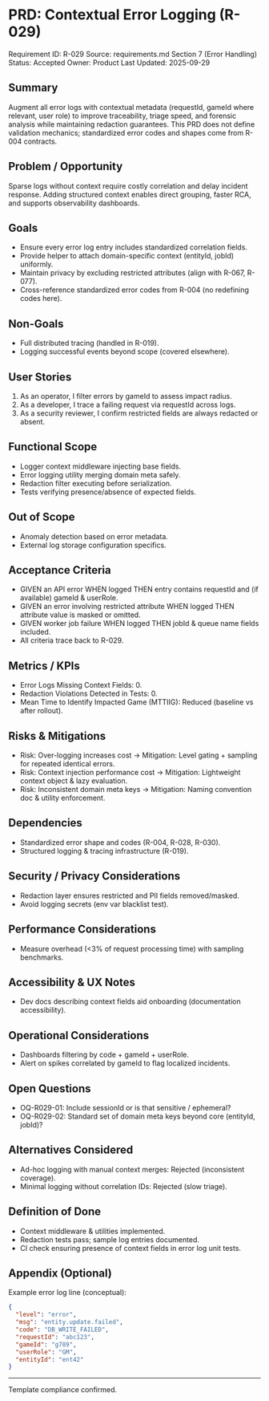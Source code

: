 # PRD: Contextual Error Logging (R-029)

Requirement ID: R-029
Source: requirements.md Section 7 (Error Handling)
Status: Accepted
Owner: Product
Last Updated: 2025-09-29

## Summary

Augment all error logs with contextual metadata (requestId, gameId where relevant, user role) to improve traceability, triage speed, and forensic analysis while maintaining redaction guarantees. This PRD does not define validation mechanics; standardized error codes and shapes come from R-004 contracts.

## Problem / Opportunity

Sparse logs without context require costly correlation and delay incident response. Adding structured context enables direct grouping, faster RCA, and supports observability dashboards.

## Goals

- Ensure every error log entry includes standardized correlation fields.
- Provide helper to attach domain-specific context (entityId, jobId) uniformly.
- Maintain privacy by excluding restricted attributes (align with R-067, R-077).
- Cross-reference standardized error codes from R-004 (no redefining codes here).

## Non-Goals

- Full distributed tracing (handled in R-019).
- Logging successful events beyond scope (covered elsewhere).

## User Stories

1. As an operator, I filter errors by gameId to assess impact radius.
2. As a developer, I trace a failing request via requestId across logs.
3. As a security reviewer, I confirm restricted fields are always redacted or absent.

## Functional Scope

- Logger context middleware injecting base fields.
- Error logging utility merging domain meta safely.
- Redaction filter executing before serialization.
- Tests verifying presence/absence of expected fields.

## Out of Scope

- Anomaly detection based on error metadata.
- External log storage configuration specifics.

## Acceptance Criteria

- GIVEN an API error WHEN logged THEN entry contains requestId and (if available) gameId & userRole.
- GIVEN an error involving restricted attribute WHEN logged THEN attribute value is masked or omitted.
- GIVEN worker job failure WHEN logged THEN jobId & queue name fields included.
- All criteria trace back to R-029.

## Metrics / KPIs

- Error Logs Missing Context Fields: 0.
- Redaction Violations Detected in Tests: 0.
- Mean Time to Identify Impacted Game (MTTIIG): Reduced (baseline vs after rollout).

## Risks & Mitigations

- Risk: Over-logging increases cost → Mitigation: Level gating + sampling for repeated identical errors.
- Risk: Context injection performance cost → Mitigation: Lightweight context object & lazy evaluation.
- Risk: Inconsistent domain meta keys → Mitigation: Naming convention doc & utility enforcement.

## Dependencies

- Standardized error shape and codes (R-004, R-028, R-030).
- Structured logging & tracing infrastructure (R-019).

## Security / Privacy Considerations

- Redaction layer ensures restricted and PII fields removed/masked.
- Avoid logging secrets (env var blacklist test).

## Performance Considerations

- Measure overhead (<3% of request processing time) with sampling benchmarks.

## Accessibility & UX Notes

- Dev docs describing context fields aid onboarding (documentation accessibility).

## Operational Considerations

- Dashboards filtering by code + gameId + userRole.
- Alert on spikes correlated by gameId to flag localized incidents.

## Open Questions

- OQ-R029-01: Include sessionId or is that sensitive / ephemeral?
- OQ-R029-02: Standard set of domain meta keys beyond core (entityId, jobId)?

## Alternatives Considered

- Ad-hoc logging with manual context merges: Rejected (inconsistent coverage).
- Minimal logging without correlation IDs: Rejected (slow triage).

## Definition of Done

- Context middleware & utilities implemented.
- Redaction tests pass; sample log entries documented.
- CI check ensuring presence of context fields in error log unit tests.

## Appendix (Optional)

Example error log line (conceptual):

```json
{
  "level": "error",
  "msg": "entity.update.failed",
  "code": "DB_WRITE_FAILED",
  "requestId": "abc123",
  "gameId": "g789",
  "userRole": "GM",
  "entityId": "ent42"
}
```

---
Template compliance confirmed.
